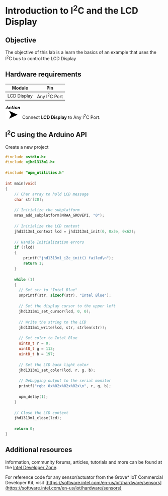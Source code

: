 # Introduction to I<sup>2</sup>C and the LCD Display

## Objective

The objective of this lab is a learn the basics of an example that uses the I<sup>2</sup>C bus to control the LCD Display

## Hardware requirements

Module | Pin
--- | ---
LCD Display | Any I<sup>2</sup>C Port

![](./images/action.png) Connect **LCD Display** to Any I<sup>2</sup>C Port.

## I<sup>2</sup>C using the Arduino API
Create a new project
```c
#include <stdio.h>
#include <jhd1313m1.h>

#include "upm_utilities.h"

int main(void)
{
    // Char array to hold LCD message
    char str[20];

    // Initialize the subplatform
    mraa_add_subplatform(MRAA_GROVEPI, "0");

    // Initialize the LCD context
    jhd1313m1_context lcd = jhd1313m1_init(0, 0x3e, 0x62);

    // Handle Initialization errors
    if (!lcd)
    {
        printf("jhd1313m1_i2c_init() failed\n");
        return 1;
    }

    while (1)
    {
      // Set str to "Intel Blue"
      snprintf(str, sizeof(str), "Intel Blue");

      // Set the display cursor to the upper left              
      jhd1313m1_set_cursor(lcd, 0, 0);

      // Write the string to the LCD
      jhd1313m1_write(lcd, str, strlen(str));

      // Set color to Intel Blue
      uint8_t r = 0;
      uint8_t g = 113;
      uint8_t b = 197;

      // Set the LCD back light color
      jhd1313m1_set_color(lcd, r, g, b);

      // Debugging output to the serial monitor
      printf("rgb: 0x%02x%02x%02x\n", r, g, b);

      upm_delay(1);
    }

    // Close the LCD context
    jhd1313m1_close(lcd);

    return 0;
}
```

## Additional resources
Information, community forums, articles, tutorials and more can be found at the [Intel Developer Zone](https://software.intel.com/iot).

For reference code for any sensor/actuator from the Grove* IoT Commercial Developer Kit, visit [https://software.intel.com/en-us/iot/hardware/sensors](https://software.intel.com/en-us/iot/hardware/sensors)
